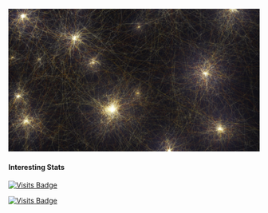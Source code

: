 ![Nemish's GitHub Banner](./assets/neurons.jpg)

#### Interesting Stats

[![Visits Badge](https://badges.pufler.dev/visits/puf17640/git-badges)](https://badges.pufler.dev)

[![Visits Badge](https://badges.pufler.dev/visits/nemishmehta/nemishmehta)](https://www.linkedin.com/in/nemishsmehta/)